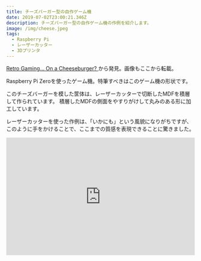 ```yaml
---
title: チーズバーガー型の自作ゲーム機
date: 2019-07-02T23:00:21.346Z
description: チーズバーガー型の自作ゲーム機の作例を紹介します。
image: /img/cheese.jpeg
tags:
  - Raspberry Pi
  - レーザーカッター
  - 3Dプリンタ
---
```

[Retro Gaming… On a Cheeseburger?
](https://blog.hackster.io/retro-gaming-on-a-cheeseburger-1764ba1be7bd)から発見。画像もここから転載。

Raspberry Pi Zeroを使ったゲーム機。特筆すべきはこのゲーム機の形状です。

このチーズバーガーを模した筐体は、レーザーカッターで切断したMDFを積層して作られています。
積層したMDFの側面をやすりがけして丸みのある形に加工しています。

レーザーカッターを使った作例は、「いかにも」という風貌になりがちですが、このように手をかけることで、ここまでの質感を表現できることに驚きました。

<iframe width="100%" height="315" src="https://www.youtube.com/embed/yptYD7hNjFw" frameborder="0" allow="accelerometer; autoplay; encrypted-media; gyroscope; picture-in-picture" allowfullscreen></iframe>

